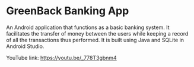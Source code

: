# GreenBack Banking App
An Android application that functions as a basic banking system. It facilitates the transfer of money between the users while keeping a record of all the transactions thus performed. It is built using Java and SQLite in Android Studio.

YouTube link: https://youtu.be/_778T3gbnm4

